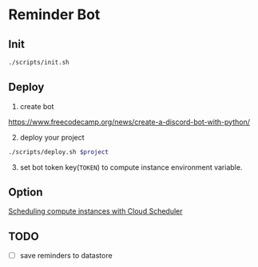 # Reminder Bot

## Init

```bash
./scripts/init.sh
```

## Deploy

1. create bot

https://www.freecodecamp.org/news/create-a-discord-bot-with-python/

2. deploy your project

```bash
./scripts/deploy.sh $project
```

3. set bot token key(`TOKEN`) to compute instance environment variable.

## Option

[Scheduling compute instances with Cloud Scheduler](https://cloud.google.com/scheduler/docs/start-and-stop-compute-engine-instances-on-a-schedule)

## TODO

- [ ] save reminders to datastore
